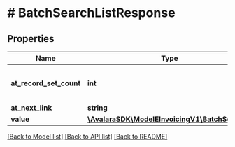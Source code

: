 # # BatchSearchListResponse

## Properties

Name | Type | Description | Notes
------------ | ------------- | ------------- | -------------
**at_record_set_count** | **int** | The count of records in the result set | [optional]
**at_next_link** | **string** | Next Link | [optional]
**value** | [**\AvalaraSDK\ModelEInvoicingV1\BatchSearch[]**](BatchSearch.md) |  | [optional]

[[Back to Model list]](../../../README.md#models) [[Back to API list]](../../../README.md#endpoints) [[Back to README]](../../../README.md)
